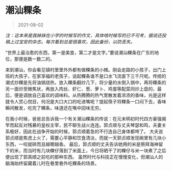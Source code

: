 # 潮汕粿条

> 2021-08-02

*注：这本来是我妹妹在小学的时候写的作文，具体啥时候写的已不可考，据说还投稿上过宝安的杂志。每次看到总是很喜欢，因此备份，以防丢失。*

“世界上最治愈的东西，第一是美食，第二才是文字。”要说潮汕粿条在广东的地位，那便是数一数二的。

来到潮汕，你会看见镇村里里外外都有做粿条的小摊。刚会走路的小孩子，出门上班的大孩子，在家享福的老孩子，说起粿条谁不是口水飞流直下三千尺呢。传统的潮式炒粿是先将油锅烧热，放入粿条翻炒几下，将少量的水倒入锅中，再将粿条的另一面炒至微焦状，再放入肉丝、虾仁、葱、萝卜、鸡蛋等配菜同炒上盘的，最后，便是调放自己喜欢的调味料。从热腾腾的热气里散发着浓浓的香味，光是这样就令人赏心悦目，何况是大口大口的吃进嘴呢？提起筷子将粿条一口闷下去，香味瞬间散发，吃完了粿条，味道还在嘴中回味无穷。

在我小时候，爸爸总告诉我一个有关潮汕粿条的传说：在元末明初时代四方豪强揭竿而起反对残暴的皇权主宰，民不聊生战火连连。郭贞顺与丈夫琴瑟和鸣，夫妻关系极好，因此在战争开始的时候，郭贞顺着急的不行连自己身体都垮了。
大夫说郭贞顺是焦虑上火了，需要心平静和饮食清淡，而就一天郭贞顺发现碗里有几块小东西，一咬就碎而且越嚼越香。
最后，郭贞顺的丈夫告诉她用的米是祭拜海神留下的米，而当时有几块粿仔落到了米面上，今日将晒干了的粿仔与米一块煮了之后便出现了郭真顺之前吃的那种东西。
虽然时代与科技正在慢慢变化，但潮汕人的脑海始终留藏着儿时在巷里巷外吃粿条的场景。